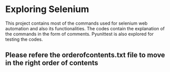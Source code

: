 # Exploring Selenium
This project contains most of the commands used for selenium web automation and also its functionalities.
The codes contain the explanation of the commands in the form of comments.
Pyunittest is also explored for testing the codes.

## Please refere the orderofcontents.txt file to move in the right order of contents
